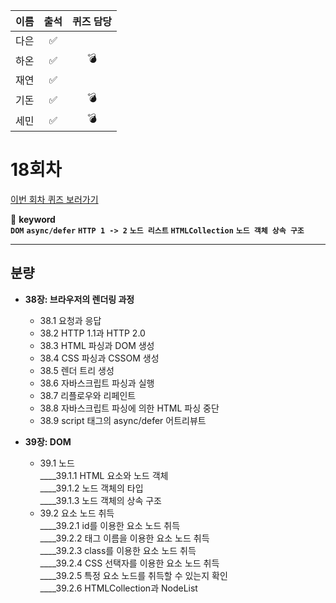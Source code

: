 |이름|출석|퀴즈 담당|
|:--:|:--:|:--:|
|다은|✅||
|하온|✅|💣|
|재연|✅||
|기돈|✅|💣|
|세민|✅|💣|

# 18회차
<a href="https://github.com/ooheunda/how-to-enjoy/issues/18">이번 회차 퀴즈 보러가기</a>  

📌 **keyword**  
    **`DOM`** **`async/defer`** **`HTTP 1 -> 2`** **`노드 리스트`** **`HTMLCollection`** **`노드 객체 상속 구조`**

<hr> 
  

## 분량

- **38장: 브라우저의 렌더링 과정**
  - 38.1 요청과 응답
  - 38.2 HTTP 1.1과 HTTP 2.0
  - 38.3 HTML 파싱과 DOM 생성
  - 38.4 CSS 파싱과 CSSOM 생성
  - 38.5 렌더 트리 생성
  - 38.6 자바스크립트 파싱과 실행
  - 38.7 리플로우와 리페인트
  - 38.8 자바스크립트 파싱에 의한 HTML 파싱 중단
  - 38.9 script 태그의 async/defer 어트리뷰트

- **39장: DOM**
  - 39.1 노드  
    ____39.1.1 HTML 요소와 노드 객체  
    ____39.1.2 노드 객체의 타입  
    ____39.1.3 노드 객체의 상속 구조  
  - 39.2 요소 노드 취득  
    ____39.2.1 id를 이용한 요소 노드 취득  
    ____39.2.2 태그 이름을 이용한 요소 노드 취득  
    ____39.2.3 class를 이용한 요소 노드 취득  
    ____39.2.4 CSS 선택자를 이용한 요소 노드 취득  
    ____39.2.5 특정 요소 노드를 취득할 수 있는지 확인  
    ____39.2.6 HTMLCollection과 NodeList  

